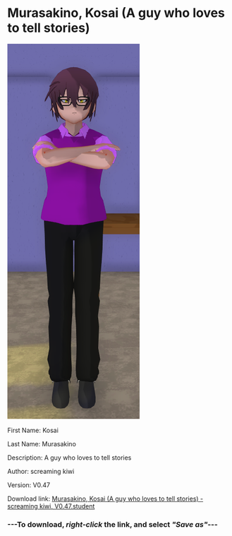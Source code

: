 # Murasakino, Kosai (A guy who loves to tell stories)

<img src="https://raw.githubusercontent.com/Arbiter1223/Daigaku-Gurashi-Custom-Students/master/Students/Files/Murasakino%2C%20Kosai%20(A%20guy%20who%20loves%20to%20tell%20stories).png" title="Murasakino, Kosai (A guy who loves to tell stories) - screaming kiwi, V0.47">

First Name: Kosai

Last Name: Murasakino

Description: A guy who loves to tell stories

Author: screaming kiwi

Version: V0.47

Download link: <a href="https://raw.githubusercontent.com/Arbiter1223/Daigaku-Gurashi-Custom-Students/master/Students/Files/Murasakino%2C%20Kosai%20(A%20guy%20who%20loves%20to%20tell%20stories)%20-%20screaming%20kiwi%2C%20V0.47.student">Murasakino, Kosai (A guy who loves to tell stories) - screaming kiwi, V0.47.student</a>

### ---**To download, _right-click_ the link, and select _"Save as"_**---
